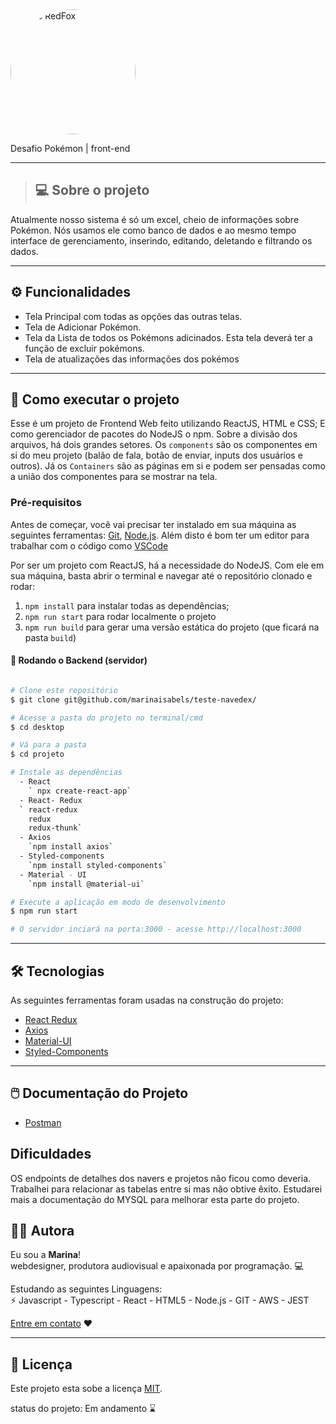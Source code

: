 
 <img style="border-radius: 50%;" src="https://redfox.tech/wp-content/uploads/2019/09/logo-colorido.png" width="200px;" alt="Logo RedFox"/>

Desafio Pokémon | front-end 
_____
>## 💻  Sobre o projeto
Atualmente nosso sistema é só um excel, cheio de informações sobre Pokémon. 
Nós usamos ele como banco de dados e ao mesmo tempo interface de gerenciamento, inserindo, editando, deletando e filtrando os dados.

---

## ⚙️ Funcionalidades

- Tela Principal com todas as opções das outras telas.
- Tela de Adicionar Pokémon.
- Tela da Lista de todos os Pokémons adicinados.
  Esta tela deverá ter a função de excluir pokémons.
- Tela de atualizações das informações dos pokémos 
---

## 🚀 Como executar o projeto

Esse é um projeto de Frontend Web feito utilizando ReactJS, HTML e CSS; 
E como gerenciador de pacotes do NodeJS o npm. Sobre a divisão dos arquivos, há dois grandes setores. Os `components` são os componentes em si do meu projeto (balão de fala, botão de enviar, inputs dos usuários e outros). Já os `Containers` são as páginas em si e podem ser pensadas como a união dos componentes para se mostrar na tela.

### Pré-requisitos

Antes de começar, você vai precisar ter instalado em sua máquina as seguintes ferramentas:
[Git](https://git-scm.com), [Node.js](https://nodejs.org/en/). 
Além disto é bom ter um editor para trabalhar com o código como [VSCode](https://code.visualstudio.com/)

Por ser um projeto com ReactJS, há a necessidade do NodeJS. Com ele em 
sua máquina, basta abrir o terminal e navegar até o repositório clonado e 
rodar:

1. `npm install` para instalar todas as dependências;
1. `npm run start` para rodar localmente o projeto
1. `npm run build` para gerar uma versão estática do projeto 
(que ficará na pasta `build`)

#### 🎲 Rodando o Backend (servidor)

```bash

# Clone este repositório
$ git clone git@github.com/marinaisabels/teste-navedex/

# Acesse a pasta do projeto no terminal/cmd
$ cd desktop

# Vá para a pasta 
$ cd projeto

# Instale as dependências
  - React
    ` npx create-react-app`
  - React- Redux 
  ` react-redux
    redux
    redux-thunk`
  - Axios 
    `npm install axios`
  - Styled-components 
    `npm install styled-components`
  - Material - UI 
    `npm install @material-ui`

# Execute a aplicação em modo de desenvolvimento
$ npm run start

# O servidor inciará na porta:3000 - acesse http://localhost:3000

```

---

## 🛠 Tecnologias

As seguintes ferramentas foram usadas na construção do projeto:

 - [React Redux](https://medium.com/reactbrasil/iniciando-com-redux-c14ca7b7dcf)
  - [Axios](https://medium.com/@eptaccio/construindo-um-service-para-requisi%C3%A7%C3%B5es-http-em-um-app-javascript-e93f653cb0ff)
  - [Material-UI](https://material-ui.com/)
  - [Styled-Components](https://styled-components.com/docs/basics/)
---

## 🖱️ Documentação do Projeto
- [Postman](https://documenter.getpostman.com/view/10578922/T1DpDdfv?version=latest)

## Dificuldades 

OS endpoints de detalhes dos navers e projetos não ficou como deveria. Trabalhei para relacionar as tabelas entre si mas não obtive êxito. Estudarei mais a documentação do MYSQL para melhorar esta parte do projeto.


## 👩🏿 Autora
Eu sou a <b>Marina</b>! <br/>
webdesigner, produtora audiovisual e apaixonada por programação. 💻


 Estudando as seguintes Linguagens:<br/>
⚡ Javascript - Typescript - React - HTML5 - Node.js - GIT - AWS - JEST


[Entre em contato](https://www.linkedin.com/in/marinaisabel/) ❤️

---

## 📝 Licença

Este projeto esta sobe a licença [MIT](./LICENSE).

status do projeto: Em andamento ⌛ 


    

